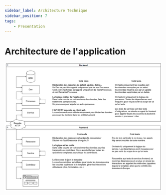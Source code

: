 ```yaml
---
sidebar_label: Architecture Technique
sidebar_position: 7
tags: 
    - Presentation
---
```


# Architecture de l'application

![Architecture de l'app](archi.png)